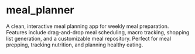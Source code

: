 # meal_planner
A clean, interactive meal planning app for weekly meal preparation. Features include drag-and-drop meal scheduling, macro tracking, shopping list generation, and a customizable meal repository. Perfect for meal prepping, tracking nutrition, and planning healthy eating.

